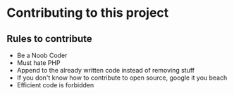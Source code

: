 # Contributing to this project

## Rules to contribute
- Be a Noob Coder
- Must hate PHP
- Append to the already written code instead of removing stuff
- If you don't know how to contribute to open source, google it you beach
- Efficient code is forbidden
